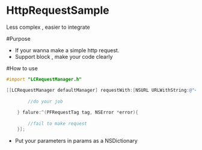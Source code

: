 # HttpRequestSample
Less complex , easier to integrate

#Purpose

 -  If your wanna make a simple http request.
 -  Support block , make your code clearly

#How to use 

```objective-c
#import "LCRequestManager.h"

[[LCRequestManager defaultManager] requestWith:[NSURL URLWithString:@"<put your url here>"] param:@{} httpMethod:kGetMethod usePostBody:NO completion:^(PFRequestTag tag, NSData *responseData){
        
        //do your job
        
    } falure:^(PFRequestTag tag, NSError *error){
    
        //fail to make request
    }];
```
  - Put your parameters in params as a NSDictionary

